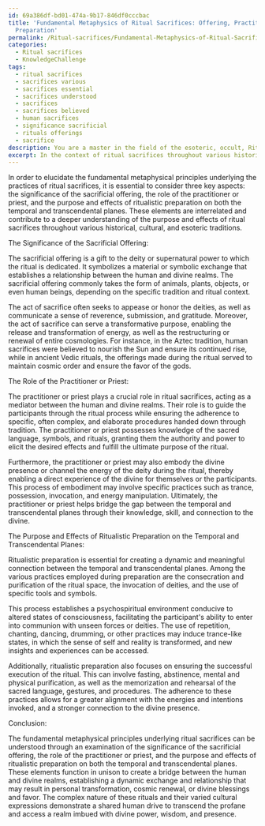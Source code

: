 ```yaml
---
id: 69a386df-bd01-474a-9b17-846df0cccbac
title: 'Fundamental Metaphysics of Ritual Sacrifices: Offering, Practitioner, and
  Preparation'
permalink: /Ritual-sacrifices/Fundamental-Metaphysics-of-Ritual-Sacrifices-Offering-Practitioner-and-Preparation/
categories:
  - Ritual sacrifices
  - KnowledgeChallenge
tags:
  - ritual sacrifices
  - sacrifices various
  - sacrifices essential
  - sacrifices understood
  - sacrifices
  - sacrifices believed
  - human sacrifices
  - significance sacrificial
  - rituals offerings
  - sacrifice
description: You are a master in the field of the esoteric, occult, Ritual sacrifices and Education. You are a writer of tests, challenges, books and deep knowledge on Ritual sacrifices for initiates and students to gain deep insights and understanding from. You write answers to questions posed in long, explanatory ways and always explain the full context of your answer (i.e., related concepts, formulas, examples, or history), as well as the step-by-step thinking process you take to answer the challenges. Be rigorous and thorough, and summarize the key themes, ideas, and conclusions at the end.
excerpt: In the context of ritual sacrifices throughout various historical, cultural, and esoteric traditions, integrate the significance of the sacrificial offering, the role of the practitioner or priest, and the purpose and effects of ritualistic preparation on both the temporal and transcendental planes to elucidate the fundamental metaphysical principles underlying these practices.
---
```

In order to elucidate the fundamental metaphysical principles underlying the practices of ritual sacrifices, it is essential to consider three key aspects: the significance of the sacrificial offering, the role of the practitioner or priest, and the purpose and effects of ritualistic preparation on both the temporal and transcendental planes. These elements are interrelated and contribute to a deeper understanding of the purpose and effects of ritual sacrifices throughout various historical, cultural, and esoteric traditions.

The Significance of the Sacrificial Offering:

The sacrificial offering is a gift to the deity or supernatural power to which the ritual is dedicated. It symbolizes a material or symbolic exchange that establishes a relationship between the human and divine realms. The sacrificial offering commonly takes the form of animals, plants, objects, or even human beings, depending on the specific tradition and ritual context.

The act of sacrifice often seeks to appease or honor the deities, as well as communicate a sense of reverence, submission, and gratitude. Moreover, the act of sacrifice can serve a transformative purpose, enabling the release and transformation of energy, as well as the restructuring or renewal of entire cosmologies. For instance, in the Aztec tradition, human sacrifices were believed to nourish the Sun and ensure its continued rise, while in ancient Vedic rituals, the offerings made during the ritual served to maintain cosmic order and ensure the favor of the gods.

The Role of the Practitioner or Priest:

The practitioner or priest plays a crucial role in ritual sacrifices, acting as a mediator between the human and divine realms. Their role is to guide the participants through the ritual process while ensuring the adherence to specific, often complex, and elaborate procedures handed down through tradition. The practitioner or priest possesses knowledge of the sacred language, symbols, and rituals, granting them the authority and power to elicit the desired effects and fulfill the ultimate purpose of the ritual.

Furthermore, the practitioner or priest may also embody the divine presence or channel the energy of the deity during the ritual, thereby enabling a direct experience of the divine for themselves or the participants. This process of embodiment may involve specific practices such as trance, possession, invocation, and energy manipulation. Ultimately, the practitioner or priest helps bridge the gap between the temporal and transcendental planes through their knowledge, skill, and connection to the divine.

The Purpose and Effects of Ritualistic Preparation on the Temporal and Transcendental Planes:

Ritualistic preparation is essential for creating a dynamic and meaningful connection between the temporal and transcendental planes. Among the various practices employed during preparation are the consecration and purification of the ritual space, the invocation of deities, and the use of specific tools and symbols.

This process establishes a psychospiritual environment conducive to altered states of consciousness, facilitating the participant's ability to enter into communion with unseen forces or deities. The use of repetition, chanting, dancing, drumming, or other practices may induce trance-like states, in which the sense of self and reality is transformed, and new insights and experiences can be accessed.

Additionally, ritualistic preparation also focuses on ensuring the successful execution of the ritual. This can involve fasting, abstinence, mental and physical purification, as well as the memorization and rehearsal of the sacred language, gestures, and procedures. The adherence to these practices allows for a greater alignment with the energies and intentions invoked, and a stronger connection to the divine presence.

Conclusion:

The fundamental metaphysical principles underlying ritual sacrifices can be understood through an examination of the significance of the sacrificial offering, the role of the practitioner or priest, and the purpose and effects of ritualistic preparation on both the temporal and transcendental planes. These elements function in unison to create a bridge between the human and divine realms, establishing a dynamic exchange and relationship that may result in personal transformation, cosmic renewal, or divine blessings and favor. The complex nature of these rituals and their varied cultural expressions demonstrate a shared human drive to transcend the profane and access a realm imbued with divine power, wisdom, and presence.
